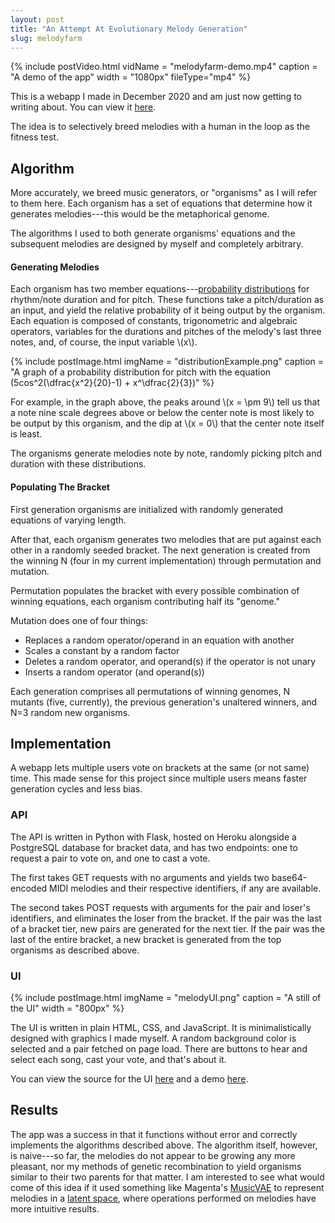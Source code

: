 ```yaml
---
layout: post
title: "An Attempt At Evolutionary Melody Generation"
slug: melodyfarm
---
```




{% include postVideo.html vidName = "melodyfarm-demo.mp4" caption = "A demo of the app" width = "1080px" fileType="mp4" %}


This is a webapp I made in December 2020 and am just now getting to writing about. You can view it [here](https://kenmyers.io/melodyfarm/). 

The idea is to selectively breed melodies with a human in the loop as the fitness test. 


## Algorithm

More accurately, we breed music generators, or "organisms" as I will refer to them here. Each organism has a set of equations that determine how it generates melodies---this would be the metaphorical genome.

The algorithms I used to both generate organisms' equations and the subsequent melodies are designed by myself and completely arbitrary.


#### Generating Melodies

Each organism has two member equations---[probability distributions](https://en.wikipedia.org/wiki/Probability_distribution) for rhythm/note duration and for pitch. These functions take a pitch/duration as an input, and yield the relative probability of it being output by the organism. Each equation is composed of constants, trigonometric and algebraic operators, variables for the durations and pitches of the melody's last three notes, and, of course, the input variable \\(x\\).

{% include postImage.html imgName = "distributionExample.png" caption = "A graph of a probability distribution for pitch with the equation \(5cos^2(\dfrac{x^2}{20}-1) + x^\dfrac{2}{3}\)" %}

For example, in the graph above, the peaks around \\(x = \pm 9\\) tell us that a note nine scale degrees above or below the center note is most likely to be output by this organism, and the dip at \\(x = 0\\) that the center note itself is least.

The organisms generate melodies note by note, randomly picking pitch and duration with these distributions.


#### Populating The Bracket

First generation organisms are initialized with randomly generated equations of varying length. 

After that, each organism generates two melodies that are put against each other in a randomly seeded bracket. The next generation is created from the winning N (four in my current implementation) through permutation and mutation.

Permutation populates the bracket with every possible combination of winning equations, each organism contributing half its "genome."

Mutation does one of four things:
- Replaces a random operator/operand in an equation with another
- Scales a constant by a random factor
- Deletes a random operator, and operand(s) if the operator is not unary
- Inserts a random operator (and operand(s))

Each generation comprises all permutations of winning genomes, N mutants (five, currently), the previous generation's unaltered winners, and N=3 random new organisms.


## Implementation

A webapp lets multiple users vote on brackets at the same (or not same) time. This made sense for this project since multiple users means faster generation cycles and less bias.


### API

The API is written in Python with Flask, hosted on Heroku alongside a PostgreSQL database for bracket data, and has two endpoints: one to request a pair to vote on, and one to cast a vote. 

The first takes GET requests with no arguments and yields two base64-encoded MIDI melodies and their respective identifiers, if any are available. 

The second takes POST requests with arguments for the pair and loser's identifiers, and eliminates the loser from the bracket. If the pair was the last of a bracket tier, new pairs are generated for the next tier. If the pair was the last of the entire bracket, a new bracket is generated from the top organisms as described above.

### UI

{% include postImage.html imgName = "melodyUI.png" caption = "A still of the UI" width = "800px" %}

The UI is written in plain HTML, CSS, and JavaScript. It is minimalistically designed with graphics I made myself. A random background color is selected and a pair fetched on page load. There are buttons to hear and select each song, cast your vote, and that's about it.

You can view the source for the UI [here](https://github.com/ken-myers/melodyfarm) and a demo [here](https://kenmyers.io/melodyfarm/).


## Results

The app was a success in that it functions without error and correctly implements the algorithms described above. The algorithm itself, however, is naive---so far, the melodies do not appear to be growing any more pleasant, nor my methods of genetic recombination to yield organisms similar to their two parents for that matter. I am interested to see what would come of this idea if it used something like Magenta's [MusicVAE](https://magenta.tensorflow.org/music-vae) to represent melodies in a [latent space](https://towardsdatascience.com/understanding-latent-space-in-machine-learning-de5a7c687d8d), where operations performed on melodies have more intuitive results.